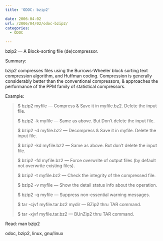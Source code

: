 ```yaml
---
title: 'ODOC: bzip2'

date: 2006-04-02
url: /2006/04/02/odoc-bzip2/
categories:
  - ODOC

---
```

bzip2 &#8212; A Block-sorting file (de)compressor.

Summary:

bzip2 compresses files using the Burrows-Wheeler block sorting text compression algorithm, and Huffman coding. Compression is generally considerably better than the conventional compressors, & approaches the performance of the PPM family of statistical compressors.

Example:

> $ bzip2 myfile &#8212; Compress & Save it in myfile.bz2. Delete the input file.
> 
> $ bzip2 -k myfile &#8212; Same as above. But Don&#8217;t delete the input file.
> 
> $ bzip2 -d myfile.bz2 &#8212; Decompress & Save it in myfile. Delete the input file.
> 
> $ bzip2 -kd myfile.bz2 &#8212; Same as above. But don&#8217;t delete the input file.
> 
> $ bzip2 -fd myfile.bz2 &#8212; Force overwrite of output files (by default not overwrite existing files).
> 
> $ bzip2 -t myfile.bz2 &#8212; Check the integrity of the compressed file.
> 
> $ bzip2 -v myfile &#8212; Show the detail status info about the operation.
> 
> $ bzip2 -q myfile &#8212; Suppress non-essential warning messages.
> 
> $ tar -cjvf myfile.tar.bz2 mydir &#8212; BZip2 thru TAR command.
> 
> $ tar -xjvf myfile.tar.bz2 &#8212; BUnZip2 thru TAR command.

Read: man bzip2
  
<tags>odoc, bzip2, linux, gnu/linux</tags>